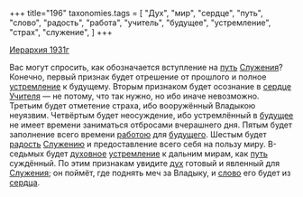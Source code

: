 +++
title="196"
taxonomies.tags = [
 "Дух",
 "мир",
 "сердце",
 "путь",
 "слово",
 "радость",
 "работа",
 "учитель",
 "будущее",
 "устремление",
 "страх",
 "служение",
]
+++

[Иерархия 1931г](/agni/1931)

Вас могут спросить, как обозначается вступление на [путь](/tags/путь) [Служения](/tags/служение)? Конечно, первый признак будет отрешение от прошлого и полное [устремление](/tags/устремление) к будущему. Вторым признаком будет осознание в [сердце](/tags/сердце) [Учителя](/tags/учитель) — не потому, что так нужно, но ибо иначе невозможно. Третьим будет отметение страха, ибо вооружённый Владыкою неуязвим. Четвёртым будет неосуждение, ибо устремлённый в [будущее](/tags/будущее) не имеет времени заниматься отбросами вчерашнего дня. Пятым будет заполнение всего времени [работою](/tags/работа) для [будущего](/tags/будущее). Шестым будет [радость](/tags/радость) [Служению](/tags/служение) и предоставление всего себя на пользу миру. В-седьмых будет [духовное](/tags/Дух) [устремление](/tags/устремление) к дальним мирам, как [путь](/tags/путь) суждённый. По этим признакам увидите [дух](/tags/Дух) готовый и явленный для [Служения](/tags/служение); он поймёт, где поднять меч за Владыку, и [слово](/tags/слово) его будет из [сердца](/tags/сердце).   

